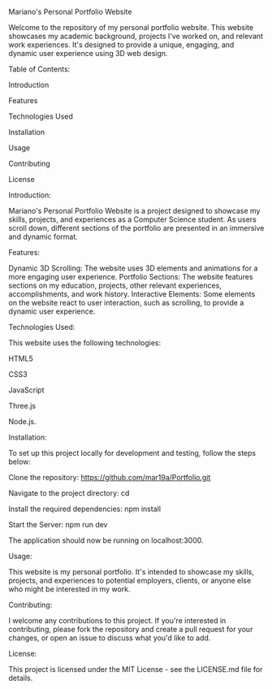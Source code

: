 Mariano's Personal Portfolio Website

Welcome to the repository of my personal portfolio website. This website showcases my academic background, projects I've worked on, and relevant work experiences. It's designed to provide a unique, engaging, and dynamic user experience using 3D web design.

Table of Contents:

Introduction

Features

Technologies Used

Installation

Usage

Contributing

License



Introduction:

Mariano's Personal Portfolio Website is a project designed to showcase my skills, projects, and experiences as a Computer Science student. As users scroll down, different sections of the portfolio are presented in an immersive and dynamic format.


Features:

Dynamic 3D Scrolling: The website uses 3D elements and animations for a more engaging user experience.
Portfolio Sections: The website features sections on my education, projects, other relevant experiences, accomplishments, and work history.
Interactive Elements: Some elements on the website react to user interaction, such as scrolling, to provide a dynamic user experience.


Technologies Used:

This website uses the following technologies:

HTML5

CSS3

JavaScript

Three.js

Node.js.


Installation:

To set up this project locally for development and testing, follow the steps below:

Clone the repository:
https://github.com/mar19a/Portfolio.git

Navigate to the project directory:
cd <Portfolio>

Install the required dependencies:
npm install

Start the Server:
npm run dev

The application should now be running on localhost:3000.

  
Usage:

This website is my personal portfolio. It's intended to showcase my skills, projects, and experiences to potential employers, clients, or anyone else who might be interested in my work.

  
Contributing:

I welcome any contributions to this project. If you're interested in contributing, please fork the repository and create a pull request for your changes, or open an issue to discuss what you'd like to add.

  
License:

This project is licensed under the MIT License - see the LICENSE.md file for details.
